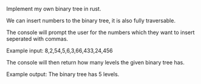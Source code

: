 Implement my own binary tree in rust.

We can insert numbers to the binary tree, it is also fully traversable.

The console will prompt the user for the numbers which they want to insert seperated with commas.

Example input: 8,2,54,5,6,3,66,433,24,456

The console will then return how many levels the given binary tree has.

Example output: The binary tree has 5 levels.
